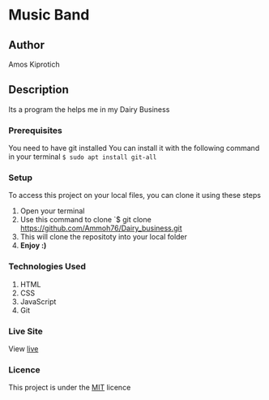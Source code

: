 # Music Band
## Author
Amos Kiprotich
## Description
Its a program the helps me in my Dairy Business
### Prerequisites
You need to have git installed
You can install it with the following command in your terminal
`$ sudo apt install git-all`
### Setup
To access this project on your local files, you can clone it using these steps
1. Open your terminal
1. Use this command to clone `$ git clone https://github.com/Ammoh76/Dairy_business.git
1. This will clone the repositoty into your local folder
1. __Enjoy :)__
### Technologies Used
1. HTML
1. CSS
1. JavaScript
1. Git
### Live Site
View [live](https://ammoh76.github.io/Dairy_business/)
### Licence
This project is under the  [MIT](LICENSE) licence